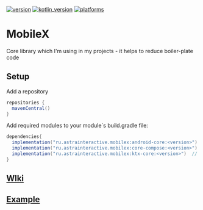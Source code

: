 [![version](https://img.shields.io/maven-central/v/ru.astrainteractive.mobilex/ktx-core?style=flat-square)](https://github.com/makeevrserg/MobileX)
[![kotlin_version](https://img.shields.io/badge/kotlin-1.7.10-blueviolet?style=flat-square)](https://github.com/makeevrserg/MobileX)
[![platforms](https://img.shields.io/badge/platform-jvm%7Candroid-blue?style=flat-square)](https://github.com/makeevrserg/MobileX)
# MobileX
Core library which I'm using in my projects - it helps to reduce boiler-plate code

## Setup
Add a repository
```groovy
repositories {
  mavenCentral()
}
```
Add required modules to your module`s build.gradle file:
```groovy
dependencies{
  implementation("ru.astrainteractive.mobilex:android-core:<version>") // Android only
  implementation("ru.astrainteractive.mobilex:core-compose:<version>") // Android/Desktop
  implementation("ru.astrainteractive.mobilex:ktx-core:<version>")  // Android/Desktop/IOS
}
```

## [WIki](https://github.com/makeevrserg/MobileX/wiki)

## [Example](https://github.com/makeevrserg/MobileX/tree/master/examples)

